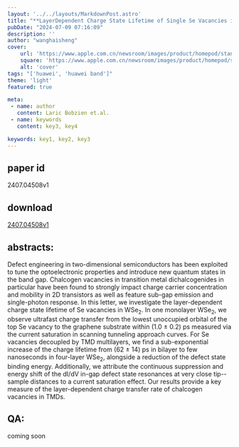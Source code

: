 ```yaml
---
layout: '../../layouts/MarkdownPost.astro'
title: "**LayerDependent Charge State Lifetime of Single Se Vacancies in WSe_2**"
pubDate: "2024-07-09 07:16:09"
description: ''
author: "wanghaisheng"
cover:
    url: 'https://www.apple.com.cn/newsroom/images/product/homepod/standard/Apple-HomePod-hero-230118_big.jpg.large_2x.jpg'
    square: 'https://www.apple.com.cn/newsroom/images/product/homepod/standard/Apple-HomePod-hero-230118_big.jpg.large_2x.jpg'
    alt: 'cover'
tags: "['huawei', 'huawei band']" 
theme: 'light'
featured: true

meta:
 - name: author
   content: Laric Bobzien et.al.
 - name: keywords
   content: key3, key4

keywords: key1, key2, key3
---
```


## paper id
2407.04508v1
## download
[2407.04508v1](http://arxiv.org/abs/2407.04508v1)
## abstracts:
Defect engineering in two-dimensional semiconductors has been exploited to tune the optoelectronic properties and introduce new quantum states in the band gap. Chalcogen vacancies in transition metal dichalcogenides in particular have been found to strongly impact charge carrier concentration and mobility in 2D transistors as well as feature sub-gap emission and single-photon response. In this letter, we investigate the layer-dependent charge state lifetime of Se vacancies in WSe$_2$. In one monolayer WSe$_2$, we observe ultrafast charge transfer from the lowest unoccupied orbital of the top Se vacancy to the graphene substrate within (1.0 $\pm$ 0.2) ps measured via the current saturation in scanning tunneling approach curves. For Se vacancies decoupled by TMD multilayers, we find a sub-exponential increase of the charge lifetime from (62 $\pm$ 14) ps in bilayer to few nanoseconds in four-layer WSe$_2$, alongside a reduction of the defect state binding energy. Additionally, we attribute the continuous suppression and energy shift of the dI/dV in-gap defect state resonances at very close tip--sample distances to a current saturation effect. Our results provide a key measure of the layer-dependent charge transfer rate of chalcogen vacancies in TMDs.
## QA:
coming soon

